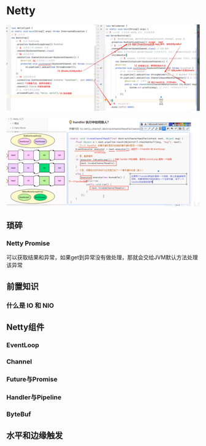 # Netty





![image-20211226144834537](images/Netty/image-20211226144834537.png)

![image-20211226160050426](images/Netty/image-20211226160050426.png)





## 琐碎

### Netty Promise

可以获取结果和异常，如果get到异常没有做处理，那就会交给JVM默认方法处理该异常







## 前置知识

### 什么是 **IO** 和 **NIO**





## Netty组件

### EventLoop

### Channel

### Future与Promise

### Handler与Pipeline

### ByteBuf





## 水平和边缘触发

